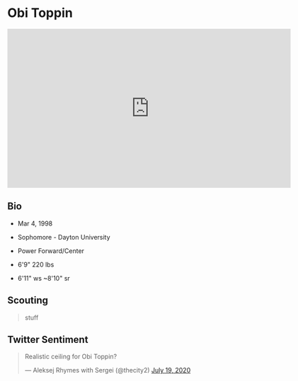 Obi Toppin
===

<iframe width="640" height="360" src="https://www.youtube.com/embed/RhBDQ5ftHbI" frameborder="0" allow="accelerometer; autoplay; encrypted-media; gyroscope; picture-in-picture" allowfullscreen></iframe>

## Bio

- Mar 4, 1998

- Sophomore - Dayton University

- Power Forward/Center

- 6'9" 220 lbs

- 6'11" ws ~8'10" sr

## Scouting
>stuff 

## Twitter Sentiment

<blockquote class="twitter-tweet"><p lang="en" dir="ltr">Realistic ceiling for Obi Toppin?</p>&mdash; Aleksej Rhymes with Sergei (@thecity2) <a href="https://twitter.com/thecity2/status/1284873391317479425?ref_src=twsrc%5Etfw">July 19, 2020</a></blockquote> <script async src="https://platform.twitter.com/widgets.js" charset="utf-8"></script>
